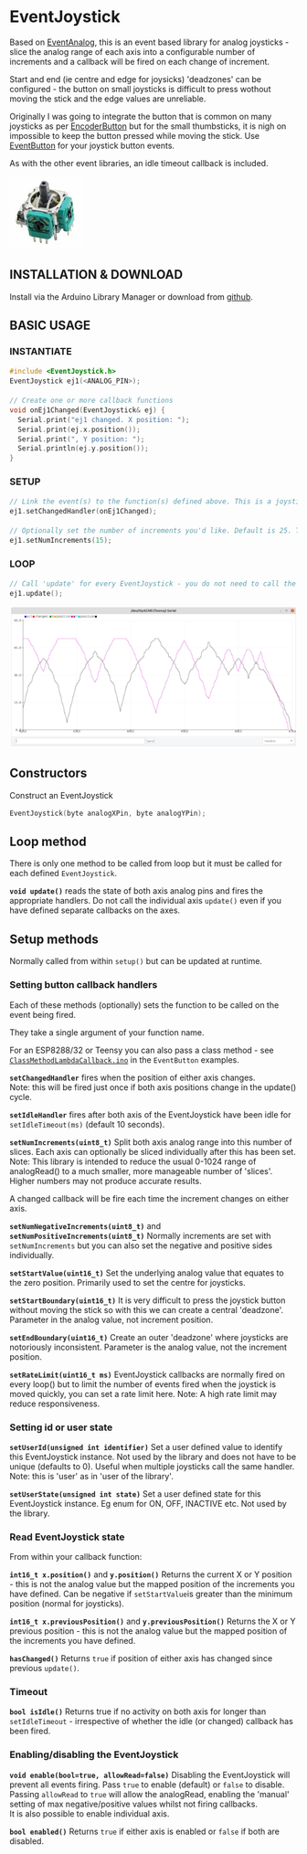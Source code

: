 # EventJoystick

Based on [EventAnalog](https://github.com/Stutchbury/EventAnalog), this is an event based library for analog joysticks - slice the analog range of each axis into a configurable number of increments and a callback will be fired on each change of increment. 

Start and end (ie centre and edge for joysicks) 'deadzones' can be configured - the button on small joysticks is difficult to press wothout moving the stick and the edge values are unreliable.

Originally I was going to integrate the button that is common on many joysticks as per [EncoderButton](https://github.com/Stutchbury/EncoderButton) but for the small thumbsticks, it is nigh on impossible to keep the button pressed while moving the stick. Use [EventButton](https://github.com/Stutchbury/EventButton) for your joystick button events.

As with the other event libraries, an idle timeout callback is included.

![Thumb Joystick](images/thumb-joystick.jpg)

## INSTALLATION & DOWNLOAD
Install via the Arduino Library Manager or download from [github](https://github.com/Stutchbury/EventJoystick).

## BASIC USAGE

### INSTANTIATE

```cpp
#include <EventJoystick.h>
EventJoystick ej1(<ANALOG_PIN>);

// Create one or more callback functions 
void onEj1Changed(EventJoystick& ej) {
  Serial.print("ej1 changed. X position: ");
  Serial.print(ej.x.position());
  Serial.print(", Y position: ");
  Serial.println(ej.y.position());
}
```

### SETUP

```cpp
// Link the event(s) to the function(s) defined above. This is a joystick event that will provide access to both axis. It is possible to attach callbacks to individual axis if required. (see examples)
ej1.setChangedHandler(onEj1Changed);

// Optionally set the number of increments you'd like. Default is 25. This is applied to both axis but each axis can be overridden after this is set.
ej1.setNumIncrements(15);

```
### LOOP

```cpp
// Call 'update' for every EventJoystick - you do not need to call the individual axis update() even if using callbacks for individual axis.
ej1.update();
```
![EventJoystin Plot](images/EventJoystick-plot.png)
## Constructors

Construct an EventJoystick
```cpp
EventJoystick(byte analogXPin, byte analogYPin);
```

## Loop method

There is only one method to be called from loop but it must be called for each defined ```EventJoystick```.  

**```void update()```** reads the state of both axis analog pins and fires the appropriate handlers. Do not call the individual axis ```update()``` even if you have defined separate callbacks on the axes.



## Setup methods

Normally called from within ```setup()``` but can be updated at runtime.

### Setting button callback handlers

Each of these methods (optionally) sets the function to be called on the event being fired. 

They take a single argument of your function name.

For an ESP8288/32 or Teensy you can also pass a class method - see [```ClassMethodLambdaCallback.ino```](https://github.com/Stutchbury/EventButton/tree/main/examples/ClassMethodLambdaCallback) in the ```EventButton``` examples.

**```setChangedHandler```** fires when the position of either axis changes.  
Note: this will be fired just once if both axis positions change in the update() cycle.


**```setIdleHandler```** fires after both axis of the EventJoystick have been idle for ```setIdleTimeout(ms)``` (default 10 seconds).

**```setNumIncrements(uint8_t)```** Split both axis analog range into this number of slices. Each axis can optionally be sliced individually after this has been set. Note: This library is intended to reduce the usual 0-1024 range of analogRead() to a much smaller, more manageable number of 'slices'. Higher numbers may not produce accurate results.

A changed callback will be fire each time the increment changes on either axis.

**```setNumNegativeIncrements(uint8_t)```** and **```setNumPositiveIncrements(uint8_t)```** Normally increments are set with ```setNumIncrements``` but you can also set the negative and positive sides individually.


**```setStartValue(uint16_t)```** Set the underlying analog value that equates to the zero position. Primarily used to set the centre for joysticks.

**```setStartBoundary(uint16_t)```** It is very difficult to press the joystick button without moving the stick so with this we can create a central 'deadzone'. Parameter in the analog value, not increment position. 

**```setEndBoundary(uint16_t)```** Create an outer 'deadzone' where joysticks are notoriously inconsistent. Parameter is the analog value, not the increment position.

**```setRateLimit(uint16_t ms)```** EventJoystick callbacks are normally fired on every loop() but to limit the number of events fired when the joystick is moved quickly, you can set a rate limit here. Note: A high rate limit may reduce responsiveness.




### Setting id or user state 

**```setUserId(unsigned int identifier)```** Set a user defined value to identify this EventJoystick instance. Not used by the library and does not have to be unique (defaults to 0). Useful when multiple joysticks call the same handler.  
Note: this is 'user' as in 'user of the library'. 


**```setUserState(unsigned int state)```** Set a user defined state for this EventJoystick instance. Eg enum for ON, OFF, INACTIVE etc. Not used by the library.

### Read EventJoystick state

From within your callback function:

**```int16_t x.position()```** and **```y.position()```**  Returns the current X or Y position - this is not the analog value but the mapped position of the increments you have defined. Can be negative if ```setStartValue```is greater than the minimum position (normal for joysticks).

**```int16_t x.previousPosition()```** and **```y.previousPosition()```** Returns the X or Y previous position - this is not the analog value but the mapped position of the increments you have defined.

**```hasChanged()```** Returns ```true``` if position of either axis has changed since previous ```update()```.

### Timeout

**```bool isIdle()```** Returns true if no activity on both axis for  longer than ```setIdleTimeout``` - irrespective of whether the idle (or changed) callback has been fired.

### Enabling/disabling the EventJoystick

**```void enable(bool=true, allowRead=false)```** Disabling the EventJoystick will prevent all events firing. Pass ```true``` to enable (default) or ```false``` to disable.
Passing ```allowRead``` to ```true``` will allow the analogRead, enabling the 'manual' setting of max negative/positive values whilst not firing callbacks.  
It is also possible to enable individual axis.

**```bool enabled()```** Returns ```true``` if either axis is enabled or ```false``` if both are disabled.



